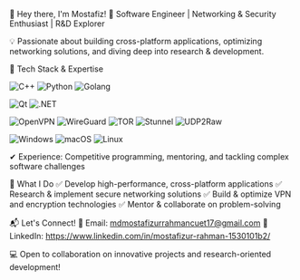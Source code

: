 👋 Hey there, I'm Mostafiz!
🚀 Software Engineer | Networking & Security Enthusiast | R&D Explorer

💡 Passionate about building cross-platform applications, optimizing networking solutions, and diving deep into research & development.

🔧 Tech Stack & Expertise


![C++](https://img.shields.io/badge/C%2B%2B-00599C?style=for-the-badge&logo=c%2B%2B&logoColor=white)
![Python](https://img.shields.io/badge/Python-3776AB?style=for-the-badge&logo=python&logoColor=white)
![Golang](https://img.shields.io/badge/Go-00ADD8?style=for-the-badge&logo=go&logoColor=white)

![Qt](https://img.shields.io/badge/Qt-41CD52?style=for-the-badge&logo=qt&logoColor=white)
![.NET](https://img.shields.io/badge/.NET-512BD4?style=for-the-badge&logo=dotnet&logoColor=white)

![OpenVPN](https://img.shields.io/badge/OpenVPN-EA7E20?style=for-the-badge&logo=openvpn&logoColor=white)
![WireGuard](https://img.shields.io/badge/WireGuard-88171A?style=for-the-badge&logo=wireguard&logoColor=white)
![TOR](https://img.shields.io/badge/TOR-7D4698?style=for-the-badge&logo=tor-project&logoColor=white)
![Stunnel](https://img.shields.io/badge/Stunnel-222222?style=for-the-badge)
![UDP2Raw](https://img.shields.io/badge/UDP2Raw-FF5722?style=for-the-badge)

![Windows](https://img.shields.io/badge/Windows-0078D6?style=for-the-badge&logo=windows&logoColor=white)
![macOS](https://img.shields.io/badge/macOS-000000?style=for-the-badge&logo=apple&logoColor=white)
![Linux](https://img.shields.io/badge/Linux-FCC624?style=for-the-badge&logo=linux&logoColor=black)

✔ Experience: Competitive programming, mentoring, and tackling complex software challenges



🌟 What I Do
✅ Develop high-performance, cross-platform applications
✅ Research & implement secure networking solutions
✅ Build & optimize VPN and encryption technologies
✅ Mentor & collaborate on problem-solving

📬 Let's Connect!
📩 Email: mdmostafizurrahmancuet17@gmail.com
🔗 LinkedIn: https://www.linkedin.com/in/mostafizur-rahman-1530101b2/

💻 Open to collaboration on innovative projects and research-oriented development!

